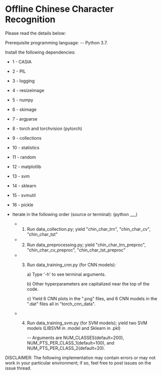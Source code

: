 # Offline Chinese Character Recognition
Please read the details below:

Prerequisite programming language: 
 -- Python 3.7.

Install the following dependencies: 
 - 1 - CASIA 
 - 2 - PIL 
 - 3 - logging
 - 4 - resizeimage
 - 5 - numpy
 - 6 - skimage
 - 7 - argparse
 - 8 - torch and torchvision (pytorch)
 - 9 - collections
 - 10 - statistics
 - 11 - random
 - 12 - matplotlib
 - 13 - svm
 - 14 - sklearn
 - 15 - svmutil
 - 16 - pickle
      
- Iterate in the following order (source or terminal): (python ___)

  - 1. Run data_collection.py; yield "chin_char_trn", "chin_char_cv", "chin_char_tst"      
  
  - 2. Run data_preprocessing.py; yield "chin_char_trn_preproc", "chin_char_cv_preproc", "chin_char_tst_preproc"
  
  - 3. Run data_training_cnn.py (for CNN models):
  
        a) Type '-h' to see terminal arguments. 
        
        b) Other hyperparameters are capitalized near the top of the code. 
        
        c) Yield 6 CNN plots in  the ".png" files, and 6 CNN models in the ".dat" files all in "torch_cnn_data".
        
  - 4. Run data_training_svm.py (for SVM models); yield two SVM models (LIBSVM in .model and Sklearn in .pkl)
  
        -- Arguments are NUM_CLASSES(default=200), NUM_PTS_PER_CLASS_1(default=100), and NUM_PTS_PER_CLASS_2(default=20).
        
       
DISCLAIMER: The following implementation may contain errors or may not work in your particular environment; if so, feel free to post issues on the issue thread.
